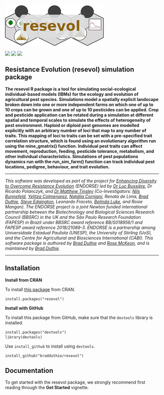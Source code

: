 ![](https://raw.githubusercontent.com/bradduthie/resevol/6b5f68620fb1f45f0bfdc5aa4e853a8305d04bf5/notebook/images/resevol_logo.png)

[![](http://www.r-pkg.org/badges/version/resevol?color=yellowgreen)](https://cran.r-project.org/package=resevol) [![](https://cranlogs.r-pkg.org:443/badges/grand-total/resevol?color=yellowgreen)](https://cranlogs.r-pkg.org:443/badges/grand-total/resevol)
[![](https://cranlogs.r-pkg.org:443/badges/last-month/resevol?color=yellowgreen)](https://cranlogs.r-pkg.org:443/badges/last-month/resevol)


Resistance Evolution (resevol) simulation package
--------------------------------------------------------------------------------

**The resevol R package is a tool for simulating social-ecological individual-based models (IBMs) for the ecology and evolution of agricultural pest species. Simulations model a spatially explicit landscape broken down into one or more independent farms on which one of up to 10 crops can be grown and one of up to 10 pesticides can be applied. Crop and pesticide application can be rotated during a simulation at different spatial and temporal scales to simulate the effects of heterogeneity of pest environment. Haploid or diploid pest genomes are modelled explicitly with an arbitrary number of loci that map to any number of traits. This mapping of loci to traits can be set with a pre-specified trait correlation structure, which is found using an evolutionary algorithm run using the mine_gmatrix() function. Individual pest traits can affect movement, reproduction, feeding, pesticide tolerance, metabolism, and other individual characteristics. Simulations of pest populations dynamics run with the run_sim_farm() function can track individual pest locations, pedigree, behaviour, and trait evolution.**

--------------------------------------------------------------------------------

*This software was developed as part of the project for [Enhancing Diversity to Overcome Resistance Evolution](https://gtr.ukri.org/projects?ref=BB%2FS018956%2F1) (ENDORSE) led by [Dr Luc Bussi&egrave;re](https://lucbussiere.com/), Dr Ricardo Polanczyk, and [Dr Matthew Tinsley](https://www.stir.ac.uk/people/256411) (Co-Investigators: [Nils Bunnefeld](https://www.stir.ac.uk/people/257162), [Yelitza Colmenarez](https://www.cabi.org/cabi-people/yelitza-colmenarez/), [Nat&aacute;lia Corniani](https://www.cabi.org/cabi-people/natalia-corniani/), Renata de Lima, [Brad Duthie](https://bradduthie.github.io), [Steve Edgington](https://www.cabi.org/cabi-people/steven-edgington/), Leonardo Fraceto, [Belinda Luke](https://www.cabi.org/cabi-people/belinda-luke/), and Rosie Mangan). The ENDORSE project is a joint Newton funded international partnership between the Biotechnology and Biological Sciences Research Council (BBSRC) in the UK and the S&atilde;o Paulo Research Foundation (FAPESP) in Brazil under BBSRC award reference BB/S018956/1 and FAPESP award reference 2018/21089-3. ENDORSE is a partnership among Universidade Estadual Paulista (UNESP), the University of Stirling (UoS), and the Centre for Agricultural and Biosciences International (CABI). This software package is authored by [Brad Duthie](https://github.com/bradduthie) and [Rose McKeon](https://github.com/rosemckeon), and is maintained by [Brad Duthie](https://github.com/bradduthie).*

--------------------------------------------------------------------------------


## Installation

**Install from CRAN**

To install [this package](https://CRAN.R-project.org/package=resevol) from CRAN.

```
install.packages("resevol")
```

**Install with GitHub**

To install this package from GitHub, make sure that the `devtools` library is installed.

```
install.packages("devtools")
library(devtools)
```

Use `install_github` to install using `devtools`.

```
install_github("bradduthie/resevol")
```


## Documentation

To get started with the resevol package, we strongly recommend first reading through the **Get Started** vignette.


